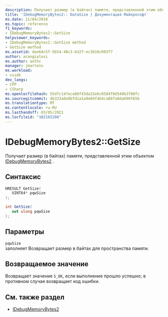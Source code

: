 ```yaml
---
description: Получает размер (в байтах) памяти, представленной этим объектом IDebugMemoryBytes2.
title: 'IDebugMemoryBytes2:: DataSize | Документация Майкрософт'
ms.date: 11/04/2016
ms.topic: reference
f1_keywords:
- IDebugMemoryBytes2::GetSize
helpviewer_keywords:
- IDebugMemoryBytes2::GetSize method
- GetSize method
ms.assetid: dae64c5f-5b54-40c3-b32f-ec3b16c093f7
author: acangialosi
ms.author: anthc
manager: jmartens
ms.workload:
- vssdk
dev_langs:
- CPP
- CSharp
ms.openlocfilehash: 55dfc147eca60f43da32e6c0584f0d540b3f90fc
ms.sourcegitcommit: 4b323a8a8bfd1a1a9e84f4b4ca88fa8da690f656
ms.translationtype: MT
ms.contentlocale: ru-RU
ms.lasthandoff: 03/05/2021
ms.locfileid: "102165206"
---
```

# <a name="idebugmemorybytes2getsize"></a>IDebugMemoryBytes2::GetSize
Получает размер (в байтах) памяти, представленной этим объектом [IDebugMemoryBytes2](../../../extensibility/debugger/reference/idebugmemorybytes2.md) .

## <a name="syntax"></a>Синтаксис

```cpp
HRESULT GetSize( 
   UINT64* pqwSize
);
```

```csharp
int GetSize(
   out ulong pqwSize
);
```

## <a name="parameters"></a>Параметры
`pqwSize`\
заполняет Возвращает размер в байтах для пространства памяти.

## <a name="return-value"></a>Возвращаемое значение
 Возвращает значение `S_OK`, если выполнение прошло успешно; в противном случае возвращает код ошибки.

## <a name="see-also"></a>См. также раздел
- [IDebugMemoryBytes2](../../../extensibility/debugger/reference/idebugmemorybytes2.md)
